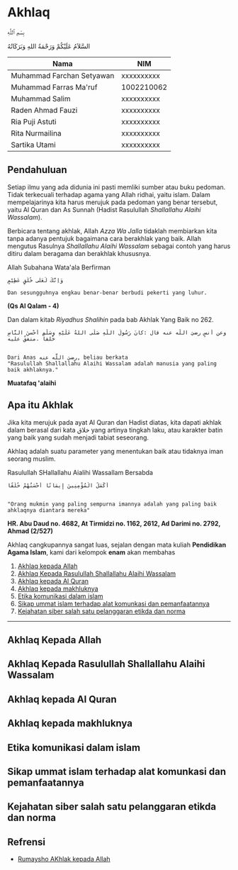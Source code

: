 # Akhlaq


بِسْمِ ٱللَّٰهِ

السَّلاَمُ عَلَيْكُمْ وَرَحْمَةُ اللهِ وَبَرَكَاتُهُ

Nama | NIM
------------ | -------------
Muhammad Farchan Setyawan | xxxxxxxxxx
Muhammad Farras Ma'ruf | 1002210062
Muhammad Salim | xxxxxxxxxx
Raden Ahmad Fauzi | xxxxxxxxxx
Ria Puji Astuti | xxxxxxxxxx
Rita Nurmailina | xxxxxxxxxx
Sartika Utami | xxxxxxxxxx


## Pendahuluan
Setiap ilmu yang ada didunia ini pasti memliki sumber atau buku pedoman. Tidak terkecuali terhadap agama yang Allah ridhai, yaitu islam. Dalam mempelajarinya kita harus merujuk pada pedoman yang benar tersebut, yaitu Al Quran dan As Sunnah (Hadist Rasulullah _Shallallahu Alaihi Wassalam_).

Berbicara tentang akhlak, Allah _Azza Wa Jalla_ tidaklah membiarkan kita tanpa adanya pentujuk bagaimana cara berakhlak yang baik. Allah mengutus Rasulnya _Shallallahu Alaihi Wassalam_ sebagai contoh yang harus ditiru dalam beragama dan berakhlak khususnya.

Allah Subahana Wata'ala Berfirman

```
وَاِنَّكَ لَعَلٰى خُلُقٍ عَظِيْمٍ

Dan sesungguhnya engkau benar-benar berbudi pekerti yang luhur. 
```
**(Qs Al Qalam - 4)**

Dan dalam kitab _Riyadhus Shalihin_ pada bab Akhlak Yang Baik no 262.
```
وعن أَنسٍ رضيَ اللَّه عنه قال :كانَ رَسُولُ اللَّهِ صَلّى اللهُ عَلَيْهِ وسَلَّم أَحْسنَ النَّاسِ خُلقاً .متفقٌ عليه


Dari Anas رضيَ اللَّه عنه, beliau berkata
"Rasulullah Shallallahu Alaihi Wassalam adalah manusia yang paling baik akhlaknya."

```
**Muatafaq 'alaihi**

## Apa itu Akhlak
Jika kita merujuk pada ayat Al Quran dan Hadist diatas, kita dapati akhlak dalam berasal dari kata خلاق yang artinya tingkah laku, atau karakter batin yang baik yang sudah menjadi tabiat seseorang.

Akhlaq adalah suatu parameter yang menentukan baik atau tidaknya iman seorang muslim.

Rasulullah SHallallahu Aialihi Wassallam Bersabda
```
أَكْمَلُ الْمُؤْمِنِينَ إِيمَانًا أَحْسَنُهُمْ خُلُقًا


"Orang mukmin yang paling sempurna imannya adalah yang paling baik ahklaqnya diantara mereka"
```
**HR. Abu Daud no. 4682, At Tirmidzi no. 1162, 2612, Ad Darimi no. 2792, Ahmad (2/527)**


Akhlaq cangkupannya sangat luas, sejalan dengan mata kuliah **Pendidikan Agama Islam**, kami dari kelompok **enam** akan membahas
1. [Akhlaq kepada Allah](#Akhlaq-kepada-Allah)
2. [Akhlaq Kepada Rasulullah Shallallahu Alaihi Wassalam](#Akhlaq-Kepada-Rasulullah-Shallallahu-Alaihi-Wassalam)
3. [Akhlaq kepada Al Quran](#Akhlaq-kepada-Al-Quran)
4. [Akhlaq kepada makhluknya](#Akhlaq-kepada-makhluknya)
5. [Etika komunikasi dalam islam](#Etika-komunikasi-dalam-islam)
6. [Sikap ummat islam terhadap alat komunkasi dan pemanfaatannya](#Sikap-ummat-islam-terhadap-alat-komunkasi-dan-pemanfaatannya)
7. [Kejahatan siber salah satu pelanggaran etikda dan norma](#Kejahatan-siber-salah-satu-pelanggaran-etikda-dan-norma)

___

## Akhlaq Kepada Allah

## Akhlaq Kepada Rasulullah Shallallahu Alaihi Wassalam
## Akhlaq kepada Al Quran
## Akhlaq kepada makhluknya
## Etika komunikasi dalam islam
## Sikap ummat islam terhadap alat komunkasi dan pemanfaatannya
## Kejahatan siber salah satu pelanggaran etikda dan norma




## Refrensi
* [Rumaysho AKhlak kepada Allah](https://rumaysho.com/875-jangan-sampingkan-akhlaq-terhadap-allah.html)
